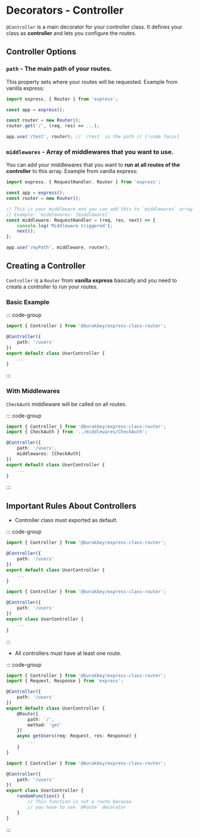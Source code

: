 # Decorators - Controller

`@Controller` is a main decorator for your controller class. It defines your class as **controller** and lets you configure the routes.

## Controller Options

### `path` - The main path of your routes.

This property sets where your routes will be requested. Example from vanilla express:

```ts
import express, { Router } from 'express';

const app = express();

const router = new Router();
router.get('/', (req, res) => ...);

app.use('/test', router); // `/test` is the path // [!code focus]
```

### `middlewares` - Array of middlewares that you want to use.

You can add your middlewares that you want to **run at all routes of the controller** to this array. Example from vanilla express:

```ts
import express, { RequestHandler, Router } from 'express';

const app = express();
const router = new Router();

// This is your middleware and you can add this to `middlewares` array.
// Example: `middlewares: [middleware]`
const middleware: RequestHandler = (req, res, next) => {
    console.log('Middleware triggered');
    next();
};

app.use('/myPath', middleware, router);
```

## Creating a Controller

`Controller` is a `Router` from **vanilla express** basically and you need to create a controller to run your routes.

### Basic Example

::: code-group

```ts [routes/users.ts]
import { Controller } from '@burakbey/express-class-router';

@Controller({
    path: '/users'
})
export default class UserController {
    ...
}
```

:::

### With Middlewares

`CheckAuth` middleware will be called on all routes.

::: code-group

```ts [routes/users.ts]
import { Controller } from '@burakbey/express-class-router';
import { CheckAuth } from '../middlewares/CheckAuth';

@Controller({
    path: '/users',
    middlewares: [CheckAuth]
})
export default class UserController {
    ...
}
```

:::

## Important Rules About Controllers

-   Controller class must exported as default.

::: code-group

```ts [Good]
import { Controller } from '@burakbey/express-class-router';

@Controller({
    path: '/users'
})
export default class UserController {
    ...
}
```

```ts [Bad]
import { Controller } from '@burakbey/express-class-router';

@Controller({
    path: '/users'
})
export class UserController {
    ...
}
```

:::

-   All controllers must have at least one route.

::: code-group

```ts [Good]
import { Controller } from '@burakbey/express-class-router';
import { Request, Response } from 'express';

@Controller({
    path: '/users'
})
export default class UserController {
    @Route({
        path: '/',
        method: 'get'
    })
    async getUsers(req: Request, res: Response) {
        ...
    }
}
```

```ts [Bad]
import { Controller } from '@burakbey/express-class-router';

@Controller({
    path: '/users'
})
export class UserController {
    randomFunction() {
        // This function is not a route because
        // you have to use `@Route` decorator
    }
}
```

:::
